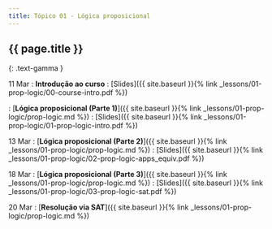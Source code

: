 ```yaml
---
title: Tópico 01 - Lógica proposicional
---
```


## {{ page.title }}
{: .text-gamma }

11 Mar
: **Introdução ao curso**
  : [Slides]({{ site.baseurl }}{% link _lessons/01-prop-logic/00-course-intro.pdf %})

: [**Lógica proposicional (Parte 1)**]({{ site.baseurl }}{% link _lessons/01-prop-logic/prop-logic.md %})
  : [Slides]({{ site.baseurl }}{% link _lessons/01-prop-logic/01-prop-logic-intro.pdf %})

13 Mar
: [**Lógica proposicional (Parte 2)**]({{ site.baseurl }}{% link _lessons/01-prop-logic/prop-logic.md %})
  : [Slides]({{ site.baseurl }}{% link _lessons/01-prop-logic/02-prop-logic-apps_equiv.pdf %})

18 Mar
: [**Lógica proposicional (Parte 3)**]({{ site.baseurl }}{% link _lessons/01-prop-logic/prop-logic.md %})
  : [Slides]({{ site.baseurl }}{% link _lessons/01-prop-logic/03-prop-logic-sat.pdf %})

20 Mar
: [**Resolução via SAT**]({{ site.baseurl }}{% link _lessons/01-prop-logic/prop-logic.md %})
